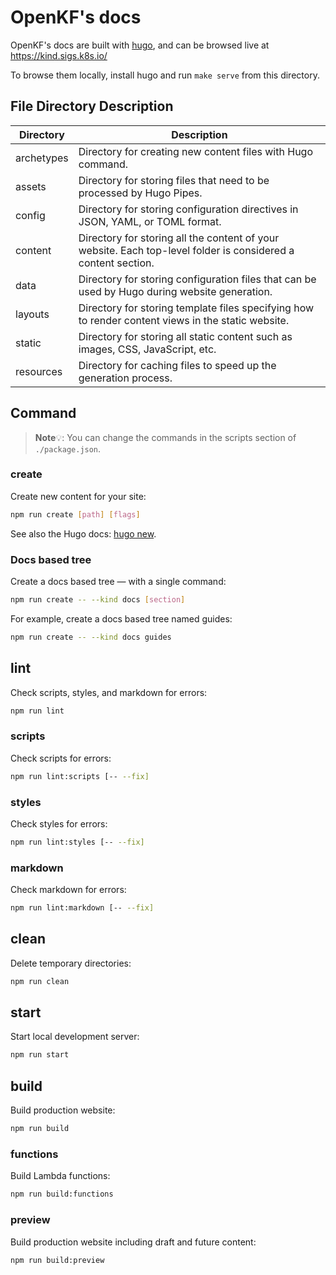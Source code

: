 # OpenKF's docs

OpenKF's docs are built with [hugo](https://gohugo.io/), and can be browsed live at https://kind.sigs.k8s.io/

To browse them locally, install hugo and run `make serve` from this directory.

## File Directory Description

| Directory  | Description                                                  |
| ---------- | ------------------------------------------------------------ |
| archetypes | Directory for creating new content files with Hugo command.  |
| assets     | Directory for storing files that need to be processed by Hugo Pipes. |
| config     | Directory for storing configuration directives in JSON, YAML, or TOML format. |
| content    | Directory for storing all the content of your website. Each top-level folder is considered a content section. |
| data       | Directory for storing configuration files that can be used by Hugo during website generation. |
| layouts    | Directory for storing template files specifying how to render content views in the static website. |
| static     | Directory for storing all static content such as images, CSS, JavaScript, etc. |
| resources  | Directory for caching files to speed up the generation process. |


## Command

> **Note**💡: 
> You can change the commands in the scripts section of `./package.json`.

### create

Create new content for your site:

```bash
npm run create [path] [flags]
```

See also the Hugo docs: [hugo new](https://gohugo.io/commands/hugo_new/).

### Docs based tree

Create a docs based tree — with a single command:

```bash
npm run create -- --kind docs [section]
```

For example, create a docs based tree named guides:

```bash
npm run create -- --kind docs guides
```

## lint

Check scripts, styles, and markdown for errors:

```bash
npm run lint
```

### scripts

Check scripts for errors:

```bash
npm run lint:scripts [-- --fix]
```

### styles

Check styles for errors:

```bash
npm run lint:styles [-- --fix]
```

### markdown

Check markdown for errors:

```bash
npm run lint:markdown [-- --fix]
```

## clean

Delete temporary directories:

```bash
npm run clean
```

## start

Start local development server:

```bash
npm run start
```

## build

Build production website:

```bash
npm run build
```

### functions

Build Lambda functions:

```bash
npm run build:functions
```

### preview

Build production website including draft and future content:

```bash
npm run build:preview
```